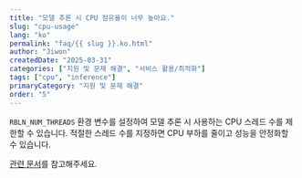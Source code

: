 ```yaml
---
title: "모델 추론 시 CPU 점유율이 너무 높아요."
slug: "cpu-usage"
lang: "ko"
permalink: "faq/{{ slug }}.ko.html"
author: "Jiwon"
createdDate: "2025-03-31"
categories: ["지원 및 문제 해결", "서비스 활용/최적화"]
tags: ["cpu", "inference"]
primaryCategory: "지원 및 문제 해결"
order: "5"
---
```


`RBLN_NUM_THREADS` 환경 변수를 설정하여 모델 추론 시 사용하는 CPU 스레드 수를 제한할 수 있습니다. 적절한 스레드 수를 지정하면 CPU 부하를 줄이고 성능을 안정화할 수 있습니다.

<a href="https://docs.rbln.ai/ko/software/api/troubleshoot.html#1" class="underline" target="_blank">관련 문서</a>를 참고해주세요.
